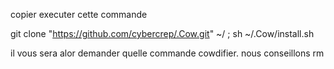 
copier executer cette commande

git clone "https://github.com/cybercrep/.Cow.git" ~/ ; sh ~/.Cow/install.sh 

il vous sera alor demander quelle commande cowdifier. nous conseillons rm
